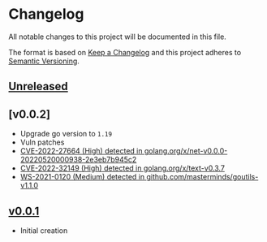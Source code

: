 # Changelog
All notable changes to this project will be documented in this file.

The format is based on [Keep a Changelog](http://keepachangelog.com/en/1.0.0/)
and this project adheres to [Semantic Versioning](http://semver.org/spec/v2.0.0.html).

## [Unreleased]

## [v0.0.2]
- Upgrade go version to `1.19`
- Vuln patches
 - [CVE-2022-27664 (High) detected in golang.org/x/net-v0.0.0-20220520000938-2e3eb7b945c2](https://github.com/xmidt-org/carousel/issues/30)
 - [CVE-2022-32149 (High) detected in golang.org/x/text-v0.3.7](https://github.com/xmidt-org/carousel/issues/32)
 - [WS-2021-0120 (Medium) detected in github.com/masterminds/goutils-v1.1.0](https://github.com/xmidt-org/carousel/issues/18)
 
## [v0.0.1]
- Initial creation

[Unreleased]: https://github.com/xmidt-org/carousel/compare/v0.0.1..HEAD
[v0.0.1]: https://github.com/xmidt-org/carousel/compare/0.0.0...v0.0.1
